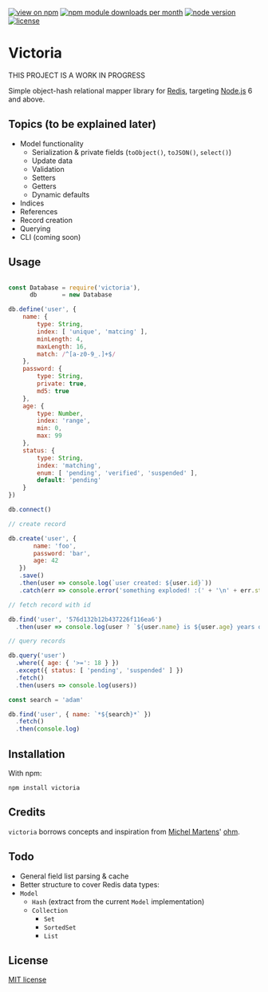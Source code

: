 [![view on npm](http://img.shields.io/npm/v/victoria.svg?style=flat-square)](https://www.npmjs.com/package/victoria)
[![npm module downloads per month](http://img.shields.io/npm/dm/victoria.svg?style=flat-square)](https://www.npmjs.com/package/victoria)
[![node version](https://img.shields.io/badge/node-%3E=6-brightgreen.svg?style=flat-square)](https://nodejs.org/download)
[![license](https://img.shields.io/npm/l/express.svg?style=flat-square)](https://github.com/schwarzkopfb/victoria/blob/development/LICENSE)

# Victoria

THIS PROJECT IS A WORK IN PROGRESS

Simple object-hash relational mapper library for [Redis](http://redis.io/), targeting [Node.js](https://nodejs.org/) 6 and above.

## Topics (to be explained later)

* Model functionality
  * Serialization & private fields (`toObject()`, `toJSON()`, `select()`)
  * Update data
  * Validation
  * Setters
  * Getters
  * Dynamic defaults
* Indices
* References
* Record creation
* Querying
* CLI (coming soon)

## Usage

```js

const Database = require('victoria'),
      db       = new Database

db.define('user', {
    name: {
        type: String,
        index: [ 'unique', 'matcing' ],
        minLength: 4,
        maxLength: 16,
        match: /^[a-z0-9_.]+$/
    },
    password: {
        type: String,
        private: true,
        md5: true
    },
    age: {
        type: Number,
        index: 'range',
        min: 0,
        max: 99
    },
    status: {
        type: String,
        index: 'matching',
        enum: [ 'pending', 'verified', 'suspended' ],
        default: 'pending'
    }
})

db.connect()

// create record

db.create('user', {
       name: 'foo',
       password: 'bar',
       age: 42
   })
   .save()
   .then(user => console.log(`user created: ${user.id}`))
   .catch(err => console.error('something exploded! :(' + '\n' + err.stack))

// fetch record with id

db.find('user', '576d132b12b437226f116ea6')
  .then(user => console.log(user ? `${user.name} is ${user.age} years old` : 'user not found :('))

// query records

db.query('user')
  .where({ age: { '>=': 18 } })
  .except({ status: [ 'pending', 'suspended' ] })
  .fetch()
  .then(users => console.log(users))

const search = 'adam'

db.find('user', { name: `*${search}*` })
  .fetch()
  .then(console.log)

```

## Installation

With npm:

    npm install victoria

## Credits

`victoria` borrows concepts and inspiration from [Michel Martens](http://soveran.com/)' [ohm](https://github.com/soveran/ohm).

## Todo

* General field list parsing & cache
* Better structure to cover Redis data types:
* `Model`
  * `Hash` (extract from the current `Model` implementation)
  * `Collection`
    * `Set`
    * `SortedSet`
    * `List`

## License

[MIT license](https://github.com/schwarzkopfb/victoria/blob/master/LICENSE)
